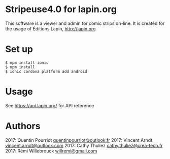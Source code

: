 # Stripeuse4.0 for lapin.org

This software is a viewer and admin for comic strips on-line. It is created for the usage of Éditions Lapin, http://lapin.org

# Set up

    $ npm install ionic
    $ npm install
    $ ionic cordova platform add android

# Usage

See https://api.lapin.org/ for API reference

# Authors

2017: Quentin Pourriot <quentinpourriot@outlook.fr>
2017: Vincent Arndt <vincent.arndt@outlook.com>
2017: Cathy Thuliez <cathy.thuliez@crea-tech.fr>
2017: Rémi Willebrouck <willremi@gmail.com>
